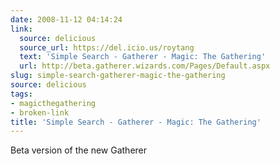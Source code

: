 ```yaml
---
date: 2008-11-12 04:14:24
link:
  source: delicious
  source_url: https://del.icio.us/roytang
  text: 'Simple Search - Gatherer - Magic: The Gathering'
  url: http://beta.gatherer.wizards.com/Pages/Default.aspx
slug: simple-search-gatherer-magic-the-gathering
source: delicious
tags:
- magicthegathering
- broken-link
title: 'Simple Search - Gatherer - Magic: The Gathering'
---
```


Beta version of the new Gatherer